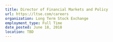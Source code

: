 ```yaml
---
title: Director of Financial Markets and Policy
url: https://ltse.com/careers
organization: Long Term Stock Exchange
employment_type: Full Time
date_posted: June 18, 2018
location: TBD
---
```


